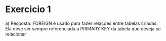 <h1>Exercicio 1</h1>

<p>
a) Resposta:
FOREIGN é usado para fazer relações entre tabelas criadas. Ela deve ser sempre referenciada a PRIMARY KEY da tabela que deseja se relacionar
</p>


